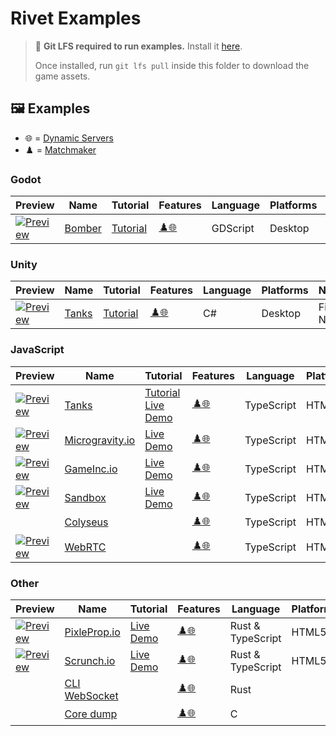 # Rivet Examples

> 💾 **Git LFS required to run examples.** Install it [here](https://git-lfs.github.com/).
>
> Once installed, run `git lfs pull` inside this folder to download the game assets.

## 🖼️ Examples

- 🌐 = [Dynamic Servers](https://rivet.gg/docs/dynamic-servers)
- ♟️ = [Matchmaker](https://rivet.gg/docs/matchmaker)



### Godot

| Preview | Name | Tutorial | Features | Language | Platforms | Networking |
| ------- | ---- | -------- | -------- | -------- | --------- | ---------- |
| [![Preview](./godot/bomber/_media/preview_256.png)](./godot/bomber/) | [Bomber](./godot/bomber) | [Tutorial](https://rivet.gg/learn/godot/tutorials/crash-course)  | [♟️](https://rivet.gg/docs/matchmaker "♟️ Matchmaker")[🌐](https://rivet.gg/docs/dynamic-servers "🌐 Dynamic Servers") | GDScript | Desktop | High-Level Multiplayer |



### Unity

| Preview | Name | Tutorial | Features | Language | Platforms | Networking |
| ------- | ---- | -------- | -------- | -------- | --------- | ---------- |
| [![Preview](./unity/tanks-fishnet/_media/preview_256.png)](./unity/tanks-fishnet/) | [Tanks](./unity/tanks-fishnet) | [Tutorial](https://rivet.gg/learn/unity/tutorials/fishnet/crash-course)  | [♟️](https://rivet.gg/docs/matchmaker "♟️ Matchmaker")[🌐](https://rivet.gg/docs/dynamic-servers "🌐 Dynamic Servers") | C# | Desktop | Fish-Networking |



### JavaScript

| Preview | Name | Tutorial | Features | Language | Platforms | Networking | Rendering |
| ------- | ---- | -------- | -------- | -------- | --------- | ---------- | --------- |
| [![Preview](./javascript/tanks-socketio-canvas/_media/preview_256.png)](./javascript/tanks-socketio-canvas/) | [Tanks](./javascript/tanks-socketio-canvas) | [Tutorial](https://rivet.gg/learn/html5/tutorials/tanks-canvas-socketio) [Live Demo](https://tanks.staging2.boatbumpers.io/) | [♟️](https://rivet.gg/docs/matchmaker "♟️ Matchmaker")[🌐](https://rivet.gg/docs/dynamic-servers "🌐 Dynamic Servers") | TypeScript | HTML5 | Socket.IO | Canvas |
| [![Preview](./javascript/microgravity.io/_media/preview_256.png)](./javascript/microgravity.io/) | [Microgravity.io](./javascript/microgravity.io) |  [Live Demo](https://microgravity.io) | [♟️](https://rivet.gg/docs/matchmaker "♟️ Matchmaker")[🌐](https://rivet.gg/docs/dynamic-servers "🌐 Dynamic Servers") | TypeScript | HTML5 | Socket.IO | Canvas |
| [![Preview](./javascript/gameinc.io/_media/preview_256.png)](./javascript/gameinc.io/) | [GameInc.io](./javascript/gameinc.io) |  [Live Demo](https://gameinc.io) | [♟️](https://rivet.gg/docs/matchmaker "♟️ Matchmaker")[🌐](https://rivet.gg/docs/dynamic-servers "🌐 Dynamic Servers") | TypeScript | HTML5 | Socket.IO | DOM |
| [![Preview](./javascript/sandbox/_media/preview_256.png)](./javascript/sandbox/) | [Sandbox](./javascript/sandbox) |  [Live Demo](https://sandbox.staging2.boatbumpers.io/) | [♟️](https://rivet.gg/docs/matchmaker "♟️ Matchmaker")[🌐](https://rivet.gg/docs/dynamic-servers "🌐 Dynamic Servers") | TypeScript | HTML5 | Socket.IO | DOM |
|  | [Colyseus](./javascript/colyseus) |   | [♟️](https://rivet.gg/docs/matchmaker "♟️ Matchmaker")[🌐](https://rivet.gg/docs/dynamic-servers "🌐 Dynamic Servers") | TypeScript | HTML5 | Colyseus |  |
| [![Preview](./javascript/webrtc/_media/preview_256.png)](./javascript/webrtc/) | [WebRTC](./javascript/webrtc) |   | [♟️](https://rivet.gg/docs/matchmaker "♟️ Matchmaker")[🌐](https://rivet.gg/docs/dynamic-servers "🌐 Dynamic Servers") | TypeScript | HTML5 | WebRTC |  |



### Other

| Preview | Name | Tutorial | Features | Language | Platforms | Networking | Rendering |
| ------- | ---- | -------- | -------- | -------- | --------- | ---------- | --------- |
| [![Preview](./rust/pixelprop/_media/preview_256.png)](./rust/pixelprop/) | [PixleProp.io](./rust/pixelprop) |  [Live Demo](https://pixelprop-io.staging2.boatbumpers.io/) | [♟️](https://rivet.gg/docs/matchmaker "♟️ Matchmaker")[🌐](https://rivet.gg/docs/dynamic-servers "🌐 Dynamic Servers") | Rust & TypeScript | HTML5 | WebSocket | BabylonJS |
| [![Preview](./rust/scrunch/_media/preview_256.png)](./rust/scrunch/) | [Scrunch.io](./rust/scrunch) |  [Live Demo](https://scrunch.staging2.boatbumpers.io/) | [♟️](https://rivet.gg/docs/matchmaker "♟️ Matchmaker")[🌐](https://rivet.gg/docs/dynamic-servers "🌐 Dynamic Servers") | Rust & TypeScript | HTML5 | WebSocket | PixiJS |
|  | [CLI WebSocket](./rust/cli-websocket) |   | [♟️](https://rivet.gg/docs/matchmaker "♟️ Matchmaker")[🌐](https://rivet.gg/docs/dynamic-servers "🌐 Dynamic Servers") | Rust |  | WebSocket |  |
|  | [Core dump](./c/coredump) |   | [♟️](https://rivet.gg/docs/matchmaker "♟️ Matchmaker")[🌐](https://rivet.gg/docs/dynamic-servers "🌐 Dynamic Servers") | C |  |  |  |


